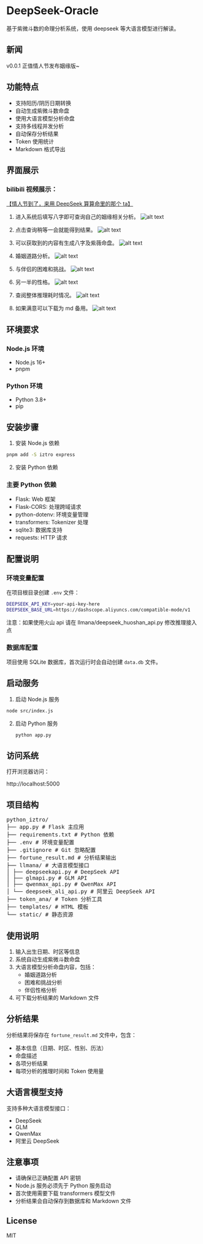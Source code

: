 # DeepSeek-Oracle

基于紫微斗数的命理分析系统，使用 deepseek 等大语言模型进行解读。

## 新闻

v0.0.1 正值情人节发布姻缘版~

## 功能特点

- 支持阳历/阴历日期转换
- 自动生成紫微斗数命盘
- 使用大语言模型分析命盘
- 支持多线程并发分析
- 自动保存分析结果
- Token 使用统计
- Markdown 格式导出

## 界面展示

### bilibili 视频展示：

[【情人节到了，来用 DeepSeek 算算命里的那个 ta】](https://www.bilibili.com/video/BV1M4KPeYEUd/?share_source=copy_web&vd_source=61a460664b149ef3561e7fc98974fc81)

1. 进入系统后填写八字即可查询自己的姻缘相关分析。
   ![alt text](./static/p1.png)

2. 点击查询稍等一会就能得到结果。
   ![alt text](./static/p2.png)

3. 可以获取到的内容有生成八字及紫薇命盘。
   ![alt text](./static/p3.png)

4. 婚姻道路分析。
   ![alt text](./static/p4.png)

5. 与伴侣的困难和挑战。
   ![alt text](./static/p5.png)

6. 另一半的性格。
   ![alt text](./static/p6.png)

7. 查阅整体推理耗时情况。
   ![alt text](./static/p7.jpg)

8. 如果满意可以下载为 md 备用。
   ![alt text](./static/p8.png)

## 环境要求

### Node.js 环境

- Node.js 16+
- pnpm

### Python 环境

- Python 3.8+
- pip

## 安装步骤

1. 安装 Node.js 依赖

```bash
pnpm add -S iztro express
```

2. 安装 Python 依赖

### 主要 Python 依赖

- Flask: Web 框架
- Flask-CORS: 处理跨域请求
- python-dotenv: 环境变量管理
- transformers: Tokenizer 处理
- sqlite3: 数据库支持
- requests: HTTP 请求

## 配置说明

### 环境变量配置

在项目根目录创建 `.env` 文件：

```bash
DEEPSEEK_API_KEY=your-api-key-here
DEEPSEEK_BASE_URL=https://dashscope.aliyuncs.com/compatible-mode/v1
```

注意：如果使用火山 api 请在 llmana/deepseek_huoshan_api.py 修改推理接入点

### 数据库配置

项目使用 SQLite 数据库，首次运行时会自动创建 `data.db` 文件。

## 启动服务

1. 启动 Node.js 服务

```bash
node src/index.js
```

2. 启动 Python 服务

   ```bash
   python app.py
   ```

## 访问系统

打开浏览器访问：

http://localhost:5000

## 项目结构

<pre>
python_iztro/
├── app.py # Flask 主应用
├── requirements.txt # Python 依赖
├── .env # 环境变量配置
├── .gitignore # Git 忽略配置
├── fortune_result.md # 分析结果输出
├── llmana/ # 大语言模型接口
│ ├── deepseekapi.py # DeepSeek API
│ ├── glmapi.py # GLM API
│ ├── qwenmax_api.py # QwenMax API
│ └── deepseek_ali_api.py # 阿里云 DeepSeek API
├── token_ana/ # Token 分析工具
├── templates/ # HTML 模板
└── static/ # 静态资源
</pre>

## 使用说明

1. 输入出生日期、时区等信息
2. 系统自动生成紫微斗数命盘
3. 大语言模型分析命盘内容，包括：
   - 婚姻道路分析
   - 困难和挑战分析
   - 伴侣性格分析
4. 可下载分析结果的 Markdown 文件

## 分析结果

分析结果将保存在 `fortune_result.md` 文件中，包含：

- 基本信息（日期、时区、性别、历法）
- 命盘描述
- 各项分析结果
- 每项分析的推理时间和 Token 使用量

## 大语言模型支持

支持多种大语言模型接口：

- DeepSeek
- GLM
- QwenMax
- 阿里云 DeepSeek

## 注意事项

- 请确保已正确配置 API 密钥
- Node.js 服务必须先于 Python 服务启动
- 首次使用需要下载 transformers 模型文件
- 分析结果会自动保存到数据库和 Markdown 文件

## License

MIT
